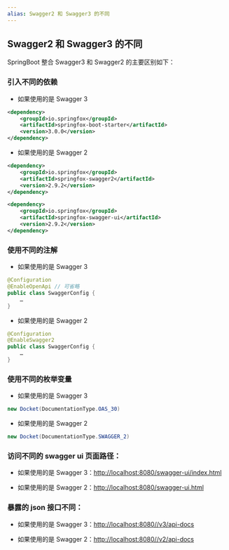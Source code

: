 ```yaml
---
alias: Swagger2 和 Swagger3 的不同
---
```


## Swagger2 和 Swagger3 的不同

SpringBoot 整合 Swagger3 和 Swagger2 的主要区别如下：

### 引入不同的依赖

- 如果使用的是 Swagger 3

```xml
<dependency>
    <groupId>io.springfox</groupId>
    <artifactId>springfox-boot-starter</artifactId>
    <version>3.0.0</version>
</dependency>
```

- 如果使用的是 Swagger 2

```xml
<dependency>
    <groupId>io.springfox</groupId>
    <artifactId>springfox-swagger2</artifactId>
    <version>2.9.2</version>
</dependency>

<dependency>
    <groupId>io.springfox</groupId>
    <artifactId>springfox-swagger-ui</artifactId>
    <version>2.9.2</version>
</dependency>
```

### 使用不同的注解

- 如果使用的是 Swagger 3

```java
@Configuration
@EnableOpenApi // 可省略
public class SwaggerConfig {
    …
}
```

- 如果使用的是 Swagger 2

```java
@Configuration
@EnableSwagger2 
public class SwaggerConfig {
    …
}
```

### 使用不同的枚举变量
    
- 如果使用的是 Swagger 3

```java
new Docket(DocumentationType.OAS_30)
```

- 如果使用的是 Swagger 2

```java
new Docket(DocumentationType.SWAGGER_2)
```

### 访问不同的 swagger ui 页面路径：
 
- 如果使用的是 Swagger 3：[http://localhost:8080/swagger-ui/index.html](http://localhost:8080/swagger-ui/index.html)
    
- 如果使用的是 Swagger 2：[http://localhost:8080/swagger-ui.html](http://localhost:8080/swagger-ui.html)

### 暴露的 json 接口不同：

- 如果使用的是 Swagger 3：[http://localhost:8080//v3/api-docs](http://localhost:8080//v3/api-docs)
    
- 如果使用的是 Swagger 2：[http://localhost:8080//v2/api-docs](http://localhost:8080//v2/api-docs)




